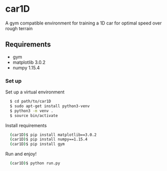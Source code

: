 # car1D
A gym compatible environment for training a 1D car for optimal speed over rough terrain

## Requirements
  - gym
  - matplotlib 3.0.2
  - numpy 1.15.4

### Set up

Set up a virtual environment

```sh
  $ cd path/to/car1D
  $ sudo apt-get install python3-venv
  $ python3 -m venv .
  $ source bin/activate
```  


Install requirements

```sh
  (car1D)$ pip install matplotlib==3.0.2
  (car1D)$ pip install numpy==1.15.4
  (car1D)$ pip install gym
``` 

Run and enjoy!

```sh
  (car1D)$ python run.py
``` 

